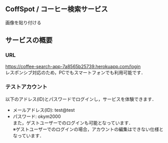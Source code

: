 ## CoffSpot / コーヒー検索サービス

画像を貼り付ける

## サービスの概要

### URL
https://coffee-search-app-7a8565b25739.herokuapp.com/login  
レスポンシブ対応のため，PCでもスマートフォンでも利用可能です．

### テストアカウント
以下のアドレス(ID)とパスワードでログインし，サービスを体験できます．  
- メールアドレス(ID): test@test  
- パスワード: okym2000    
また，ゲストユーザーでのログインも可能となっています．  
※ゲストユーザーでのログインの場合，アカウントの編集はできない仕様となっています．
